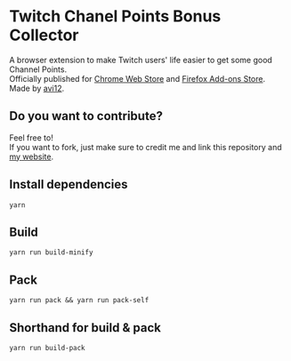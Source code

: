 # Twitch Chanel Points Bonus Collector
A browser extension to make Twitch users' life easier to get some good Channel Points.  
Officially published for [Chrome Web Store](https://chrome.google.com/webstore/detail/kbbdnbaghpcjpdhbjbccadodjejlkkgg) and [Firefox Add-ons Store](https://addons.mozilla.org/en-US/firefox/addon/twitch-cp-bonus-collector).  
Made by [avi12](https://avi12.com).

## Do you want to contribute?
Feel free to!  
If you want to fork, just make sure to credit me and link this repository and [my website](https://avi12.com).

## Install dependencies
```
yarn
```
## Build
```
yarn run build-minify
```
## Pack
```
yarn run pack && yarn run pack-self
```
## Shorthand for build & pack
```
yarn run build-pack
```